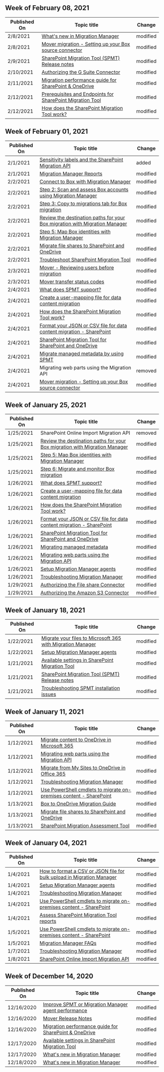 <!-- This file is generated automatically each week. Changes made to this file will be overwritten.-->



## Week of February 08, 2021


| Published On |Topic title | Change |
|------|------------|--------|
| 2/8/2021 | [What's new in Migration Manager](/SharepointMigration/mm-whats-new) | modified |
| 2/8/2021 | [Mover migration - Setting up your Box source connector](/SharepointMigration/mover-box) | modified |
| 2/9/2021 | [SharePoint Migration Tool (SPMT) Release notes](/SharepointMigration/new-and-improved-features-in-the-sharepoint-migration-tool) | modified |
| 2/10/2021 | [Authorizing the G Suite Connector](/SharepointMigration/mover-gsuite) | modified |
| 2/11/2021 | [Migration performance guide for SharePoint & OneDrive](/SharepointMigration/sharepoint-online-and-onedrive-migration-speed) | modified |
| 2/12/2021 | [Prerequisites and Endpoints for SharePoint Migration Tool](/SharepointMigration/spmt-prerequisites) | modified |
| 2/12/2021 | [How does the SharePoint Migration Tool work?](/SharepointMigration/how-the-sharepoint-migration-tool-works) | modified |


## Week of February 01, 2021


| Published On |Topic title | Change |
|------|------------|--------|
| 2/1/2021 | [Sensitivity labels and the SharePoint Migration API](/SharepointMigration/sp-migration-api-and-sensitivity-labels) | added |
| 2/1/2021 | [Migration Manager Reports](/SharepointMigration/mm-reports) | modified |
| 2/2/2021 | [Connect to Box with Migration Manager](/SharepointMigration/mm-box-step1-connect) | modified |
| 2/2/2021 | [Step 2: Scan and assess Box accounts using Migration Manager](/SharepointMigration/mm-box-step2-scan-assess) | modified |
| 2/2/2021 | [Step 3: Copy to migrations tab for Box migration](/SharepointMigration/mm-box-step3-copy-to-migrations) | modified |
| 2/2/2021 | [Review the destination paths for your Box migration with Migration Manager](/SharepointMigration/mm-box-step4-review-destinations) | modified |
| 2/2/2021 | [Step 5: Map Box identities with Migration Manager](/SharepointMigration/mm-box-step5-map-identities) | modified |
| 2/2/2021 | [Migrate file shares to SharePoint and OneDrive](/SharepointMigration/fileshare-to-odsp-migration-guide) | modified |
| 2/2/2021 | [Troubleshoot SharePoint Migration Tool](/SharepointMigration/troubleshooting-common-spmt-issues) | modified |
| 2/3/2021 | [Mover - Reviewing users before migration](/SharepointMigration/mover-review-users) | modified |
| 2/3/2021 | [Mover transfer status codes](/SharepointMigration/mover-transfer-status-codes) | modified |
| 2/4/2021 | [What does SPMT support?](/SharepointMigration/what-is-supported-spmt) | modified |
| 2/4/2021 | [Create a user-mapping file for data content migration](/SharepointMigration/create-a-user-mapping-file-for-data-content-migration) | modified |
| 2/4/2021 | [How does the SharePoint Migration Tool work?](/SharepointMigration/how-the-sharepoint-migration-tool-works) | modified |
| 2/4/2021 | [Format your JSON or CSV file for data content migration - SharePoint](/SharepointMigration/how-to-format-your-csv-file-for-data-content-migration) | modified |
| 2/4/2021 | [SharePoint Migration Tool for SharePoint and OneDrive](/SharepointMigration/introducing-the-sharepoint-migration-tool) | modified |
| 2/4/2021 | [Migrate managed metadata by using SPMT](/SharepointMigration/managed-metadata-migration) | modified |
| 2/4/2021 | Migrating web parts using the Migration API | removed |
| 2/4/2021 | [Mover migration - Setting up your Box source connector](/SharepointMigration/mover-box) | modified |


## Week of January 25, 2021


| Published On |Topic title | Change |
|------|------------|--------|
| 1/25/2021 | SharePoint Online Import Migration API | removed |
| 1/25/2021 | [Review the destination paths for your Box migration with Migration Manager](/SharepointMigration/mm-box-step4-review-destinations) | modified |
| 1/25/2021 | [Step 5: Map Box identities with Migration Manager](/SharepointMigration/mm-box-step5-map-identities) | modified |
| 1/25/2021 | [Step 6: Migrate and monitor Box migration](/SharepointMigration/mm-box-step6-migrate-monitor) | modified |
| 1/26/2021 | [What does SPMT support?](/SharepointMigration/what-is-supported-spmt) | modified |
| 1/26/2021 | [Create a user-mapping file for data content migration](/SharepointMigration/create-a-user-mapping-file-for-data-content-migration) | modified |
| 1/26/2021 | [How does the SharePoint Migration Tool work?](/SharepointMigration/how-the-sharepoint-migration-tool-works) | modified |
| 1/26/2021 | [Format your JSON or CSV file for data content migration - SharePoint](/SharepointMigration/how-to-format-your-csv-file-for-data-content-migration) | modified |
| 1/26/2021 | [SharePoint Migration Tool for SharePoint and OneDrive](/SharepointMigration/introducing-the-sharepoint-migration-tool) | modified |
| 1/26/2021 | [Migrating managed metadata](/SharepointMigration/managed-metadata-migration) | modified |
| 1/26/2021 | [Migrating web parts using the Migration API](/SharepointMigration/migrate-webparts-api) | modified |
| 1/26/2021 | [Setup Migration Manager agents](/SharepointMigration/mm-setup-clients) | modified |
| 1/26/2021 | [Troubleshooting Migration Manager](/SharepointMigration/mm-troubleshoot) | modified |
| 1/29/2021 | [Authorizing the File share Connector](/SharepointMigration/mover-fileshare) | modified |
| 1/29/2021 | [Authorizing the Amazon S3 Connector](/SharepointMigration/mover-amazons3) | modified |


## Week of January 18, 2021


| Published On |Topic title | Change |
|------|------------|--------|
| 1/22/2021 | [Migrate your files to Microsoft 365 with Migration Manager](/SharepointMigration/mm-get-started) | modified |
| 1/22/2021 | [Setup Migration Manager agents](/SharepointMigration/mm-setup-clients) | modified |
| 1/21/2021 | [Available settings in SharePoint Migration Tool](/SharepointMigration/spmt-settings) | modified |
| 1/21/2021 | [SharePoint Migration Tool (SPMT) Release notes](/SharepointMigration/new-and-improved-features-in-the-sharepoint-migration-tool) | modified |
| 1/21/2021 | [Troubleshooting SPMT installation issues](/SharepointMigration/spmt-install-issues) | modified |


## Week of January 11, 2021


| Published On |Topic title | Change |
|------|------------|--------|
| 1/12/2021 | [Migrate content to OneDrive in Microsoft 365](/SharepointMigration/migrating-content-to-onedrive-for-business) | modified |
| 1/12/2021 | [Migrating web parts using the Migration API](/SharepointMigration/migration-web-parts-migrationapi) | modified |
| 1/12/2021 | [Migrate from My Sites to OneDrive in Office 365](/SharepointMigration/mysites-to-onedrive-migration-guide) | modified |
| 1/12/2021 | [Troubleshooting Migration Manager](/SharepointMigration/mm-troubleshoot) | modified |
| 1/12/2021 | [Use PowerShell cmdlets to migrate on-premises content - SharePoint](/SharepointMigration/upload-on-premises-content-to-sharepoint-online-using-powershell-cmdlets) | modified |
| 1/13/2021 | [Box to OneDrive Migration Guide](/SharepointMigration/box-to-onedrive-and-sharepoint-migration-guide) | modified |
| 1/13/2021 | [Migrate file shares to SharePoint and OneDrive](/SharepointMigration/fileshare-to-odsp-migration-guide) | modified |
| 1/13/2021 | [SharePoint Migration Assessment Tool](/SharepointMigration/overview-of-the-sharepoint-migration-assessment-tool) | modified |


## Week of January 04, 2021


| Published On |Topic title | Change |
|------|------------|--------|
| 1/4/2021 | [How to format a CSV or JSON file for bulk upload in Migration Manager](/SharepointMigration/mm-bulk-upload-format-csv-json) | modified |
| 1/4/2021 | [Setup Migration Manager agents](/SharepointMigration/mm-setup-clients) | modified |
| 1/4/2021 | [Troubleshooting Migration Manager](/SharepointMigration/mm-troubleshoot) | modified |
| 1/4/2021 | [Use PowerShell cmdlets to migrate on-premises content - SharePoint](/SharepointMigration/upload-on-premises-content-to-sharepoint-online-using-powershell-cmdlets) | modified |
| 1/4/2021 | [Assess SharePoint Migration Tool reports](/SharepointMigration/using-the-sharepoint-migration-tool-reports) | modified |
| 1/5/2021 | [Use PowerShell cmdlets to migrate on-premises content - SharePoint](/SharepointMigration/upload-on-premises-content-to-sharepoint-online-using-powershell-cmdlets) | modified |
| 1/5/2021 | [Migration Manager FAQs](/SharepointMigration/mm-faqs) | modified |
| 1/7/2021 | [Troubleshooting Migration Manager](/SharepointMigration/mm-troubleshoot) | modified |
| 1/8/2021 | [SharePoint Online Import Migration API](/SharepointMigration/migration-import-api-updates) | modified |


## Week of December 14, 2020


| Published On |Topic title | Change |
|------|------------|--------|
| 12/16/2020 | [Improve SPMT or Migration Manager agent performance](/SharepointMigration/spmt-performance-guidance) | modified |
| 12/16/2020 | [Mover Release Notes](/SharepointMigration/mover-release-notes) | modified |
| 12/16/2020 | [Migration performance guide for SharePoint & OneDrive](/SharepointMigration/sharepoint-online-and-onedrive-migration-speed) | modified |
| 12/17/2020 | [Available settings in SharePoint Migration Tool](/SharepointMigration/spmt-settings) | modified |
| 12/17/2020 | [What's new in Migration Manager](/SharepointMigration/mm-whats-new) | modified |
| 12/18/2020 | [What's new in Migration Manager](/SharepointMigration/mm-whats-new) | modified |
